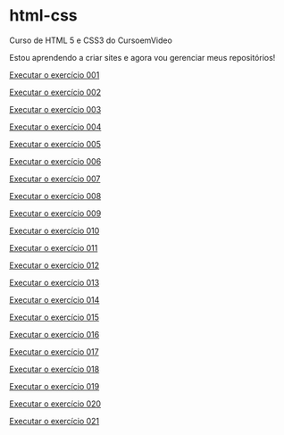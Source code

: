 # html-css
 Curso de HTML 5 e CSS3 do CursoemVideo

Estou aprendendo a criar sites e agora vou gerenciar meus repositórios!

<a href="https://ribeirogilberto.github.io/html-css/exercicios/ex001/index.html" target="_blank">Executar o exercício 001</a>

<a href="https://ribeirogilberto.github.io/html-css/exercicios/ex002/index.html">Executar o exercício 002</a>

<a href="https://ribeirogilberto.github.io/html-css/exercicios/ex003/index.html">Executar o exercício 003</a>

<a href="https://ribeirogilberto.github.io/html-css/exercicios/ex004/index.html">Executar o exercício 004</a>

<a href="https://ribeirogilberto.github.io/html-css/exercicios/ex005/desafio.html">Executar o exercício 005</a>

<a href="https://ribeirogilberto.github.io/html-css/exercicios/ex006/index.html">Executar o exercício 006</a>

<a href="https://ribeirogilberto.github.io/html-css/exercicios/ex007/index.html">Executar o exercício 007</a>

<a href="https://ribeirogilberto.github.io/html-css/exercicios/ex008/index.html">Executar o exercício 008</a>

<a href="https://ribeirogilberto.github.io/html-css/exercicios/ex009/index.html">Executar o exercício 009</a>

<a href="https://ribeirogilberto.github.io/html-css/exercicios/ex010/index.html">Executar o exercício 010</a>

<a href="https://ribeirogilberto.github.io/html-css/exercicios/ex011/index.html">Executar o exercício 011</a>

<a href="https://ribeirogilberto.github.io/html-css/exercicios/ex012/index.html">Executar o exercício 012</a>

<a href="https://ribeirogilberto.github.io/html-css/exercicios/ex013/index.html">Executar o exercício 013</a>

<a href="https://ribeirogilberto.github.io/html-css/exercicios/ex014/index.html">Executar o exercício 014</a>

<a href="https://ribeirogilberto.github.io/html-css/exercicios/ex015/index.html">Executar o exercício 015</a>

<a href="https://ribeirogilberto.github.io/html-css/exercicios/ex016/cor01.html">Executar o exercício 016</a>

<a href="https://ribeirogilberto.github.io/html-css/exercicios/ex017/fonte01.html">Executar o exercício 017</a>

<a href="https://ribeirogilberto.github.io/html-css/exercicios/ex018/fonte01.html">Executar o exercício 018</a>

<a href="https://ribeirogilberto.github.io/html-css/exercicios/ex019/seletor01.html">Executar o exercício 019</a>

<a href="https://ribeirogilberto.github.io/html-css/exercicios/ex020/hover.html">Executar o exercício 020</a>

<a href="https://ribeirogilberto.github.io/html-css/exercicios/ex021/caixa01.html">Executar o exercício 021</a>
